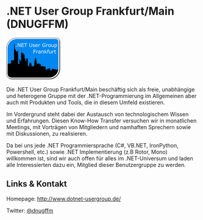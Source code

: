 # .NET User Group Frankfurt/Main (DNUGFFM)
![.NET User Group Frankfurt/Main](./dnugffm.logo.png)

Die .NET User Group Frankfurt/Main beschäftig sich als freie, unabhängige und heterogene Gruppe mit der
.NET-Programmierung im Allgemeinen aber auch mit Produkten und Tools, die in diesem Umfeld existieren.

Im Vordergrund steht dabei der Austausch von technologischem Wissen und Erfahrungen. Diesen Know-How Transfer
versuchen wir in monatlichen Meetings, mit Vorträgen von Mitgliedern und namhaften Sprechern sowie mit
Diskussionen, zu realisieren.

Da bei uns jede .NET Programmiersprache (C#, VB.NET, IronPython, Powershell, etc.) sowie .NET Implementierung
(z.B Rotor, Mono) willkommen ist, sind wir auch offen für alles im .NET-Universum und laden alle Interessierten
dazu ein, Mitglied dieser Benutzergruppe zu werden.


## Links &amp; Kontakt

Homepage: <http://www.dotnet-usergroup.de/>


Twitter: [@dnugffm](https://twitter.com/@dnugffm)









